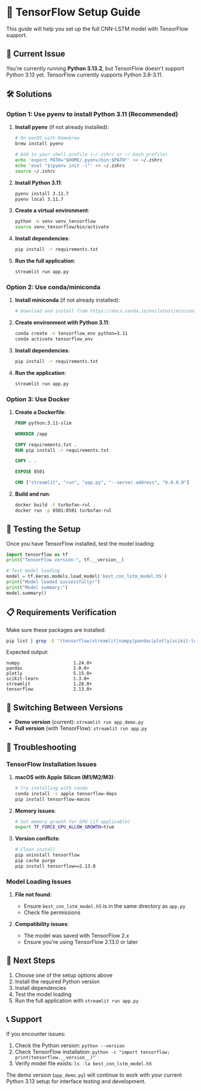 # 🔧 TensorFlow Setup Guide

This guide will help you set up the full CNN-LSTM model with TensorFlow support.

## 🚨 Current Issue

You're currently running **Python 3.13.2**, but TensorFlow doesn't support Python 3.13 yet. TensorFlow currently supports Python 3.8-3.11.

## 🛠️ Solutions

### Option 1: Use pyenv to install Python 3.11 (Recommended)

1. **Install pyenv** (if not already installed):
   ```bash
   # On macOS with Homebrew
   brew install pyenv
   
   # Add to your shell profile (~/.zshrc or ~/.bash_profile)
   echo 'export PATH="$HOME/.pyenv/bin:$PATH"' >> ~/.zshrc
   echo 'eval "$(pyenv init -)"' >> ~/.zshrc
   source ~/.zshrc
   ```

2. **Install Python 3.11**:
   ```bash
   pyenv install 3.11.7
   pyenv local 3.11.7
   ```

3. **Create a virtual environment**:
   ```bash
   python -m venv venv_tensorflow
   source venv_tensorflow/bin/activate
   ```

4. **Install dependencies**:
   ```bash
   pip install -r requirements.txt
   ```

5. **Run the full application**:
   ```bash
   streamlit run app.py
   ```

### Option 2: Use conda/miniconda

1. **Install miniconda** (if not already installed):
   ```bash
   # Download and install from https://docs.conda.io/en/latest/miniconda.html
   ```

2. **Create environment with Python 3.11**:
   ```bash
   conda create -n tensorflow_env python=3.11
   conda activate tensorflow_env
   ```

3. **Install dependencies**:
   ```bash
   pip install -r requirements.txt
   ```

4. **Run the application**:
   ```bash
   streamlit run app.py
   ```

### Option 3: Use Docker

1. **Create a Dockerfile**:
   ```dockerfile
   FROM python:3.11-slim
   
   WORKDIR /app
   
   COPY requirements.txt .
   RUN pip install -r requirements.txt
   
   COPY . .
   
   EXPOSE 8501
   
   CMD ["streamlit", "run", "app.py", "--server.address", "0.0.0.0"]
   ```

2. **Build and run**:
   ```bash
   docker build -t turbofan-rul .
   docker run -p 8501:8501 turbofan-rul
   ```

## 🧪 Testing the Setup

Once you have TensorFlow installed, test the model loading:

```python
import tensorflow as tf
print("TensorFlow version:", tf.__version__)

# Test model loading
model = tf.keras.models.load_model('best_cnn_lstm_model.h5')
print("Model loaded successfully!")
print("Model summary:")
model.summary()
```

## 📋 Requirements Verification

Make sure these packages are installed:

```bash
pip list | grep -E "(tensorflow|streamlit|numpy|pandas|plotly|scikit-learn)"
```

Expected output:
```
numpy                    1.24.0+
pandas                   2.0.0+
plotly                   5.15.0+
scikit-learn             1.3.0+
streamlit                1.28.0+
tensorflow               2.13.0+
```

## 🔄 Switching Between Versions

- **Demo version** (current): `streamlit run app_demo.py`
- **Full version** (with TensorFlow): `streamlit run app.py`

## 🐛 Troubleshooting

### TensorFlow Installation Issues

1. **macOS with Apple Silicon (M1/M2/M3)**:
   ```bash
   # Try installing with conda
   conda install -c apple tensorflow-deps
   pip install tensorflow-macos
   ```

2. **Memory issues**:
   ```bash
   # Set memory growth for GPU (if applicable)
   export TF_FORCE_GPU_ALLOW_GROWTH=true
   ```

3. **Version conflicts**:
   ```bash
   # Clean install
   pip uninstall tensorflow
   pip cache purge
   pip install tensorflow==2.13.0
   ```

### Model Loading Issues

1. **File not found**:
   - Ensure `best_cnn_lstm_model.h5` is in the same directory as `app.py`
   - Check file permissions

2. **Compatibility issues**:
   - The model was saved with TensorFlow 2.x
   - Ensure you're using TensorFlow 2.13.0 or later

## 🎯 Next Steps

1. Choose one of the setup options above
2. Install the required Python version
3. Install dependencies
4. Test the model loading
5. Run the full application with `streamlit run app.py`

## 📞 Support

If you encounter issues:
1. Check the Python version: `python --version`
2. Check TensorFlow installation: `python -c "import tensorflow; print(tensorflow.__version__)"`
3. Verify model file exists: `ls -la best_cnn_lstm_model.h5`

The demo version (`app_demo.py`) will continue to work with your current Python 3.13 setup for interface testing and development. 